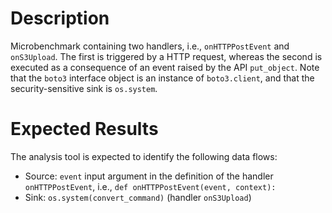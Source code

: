 # Description
Microbenchmark containing two handlers, i.e., `onHTTPPostEvent` and `onS3Upload`. The first is triggered by a HTTP request, whereas the second is executed as a consequence of an event raised by the API `put_object`. Note that the `boto3` interface object is an instance of `boto3.client`, and that the security-sensitive sink is `os.system`. 

# Expected Results
The analysis tool is expected to identify the following data flows:

* Source: `event` input argument in the definition of the handler `onHTTPPostEvent`, i.e., `def onHTTPPostEvent(event, context):`
* Sink: `os.system(convert_command)` (handler `onS3Upload`)
